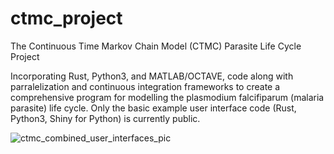 # ctmc_project

The Continuous Time Markov Chain Model (CTMC) Parasite Life Cycle Project 

Incorporating Rust, Python3, and MATLAB/OCTAVE, code along with parralelization and continuous integration frameworks to create a comprehensive program for modelling the plasmodium falcifiparum (malaria parasite) life cycle. Only the basic example user interface code (Rust, Python3, Shiny for Python) is currently public. 

![ctmc_combined_user_interfaces_pic](https://github.com/user-attachments/assets/81c66314-8b98-44d9-8ae9-2351bb74bf87)


